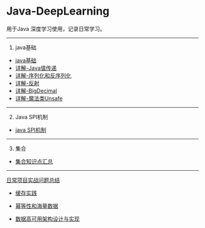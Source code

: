 # Java-DeepLearning
用于Java 深度学习使用，记录日常学习。

---

1. java基础
- [java基础](../Java-DeepLearning/docs/1.java-base/java基础知识点.md)  
- [详解-Java值传递](../Java-DeepLearning/docs/1.java-base/详解-Java值传递.md)
- [详解-序列化和反序列化](../Java-DeepLearning/docs/1.java-base/详解-序列化和反序列化.md)
- [详解-反射](../Java-DeepLearning/docs/1.java-base/详解-反射.md)
- [详解-BigDecimal](../Java-DeepLearning/docs/1.java-base/详解-BigDecimal.md)
- [详解-魔法类Unsafe](../Java-DeepLearning/docs/1.java-base/详解-魔法类Unsafe.md)

---
2. Java SPI机制

- [java SPI机制](../Java-DeepLearning/docs/2.SPI机制/SPI机制详解.md)

---

3. 集合

- [集合知识点汇总](../Java-DeepLearning/docs/3.合集/Java集合知识点.md)



---
[日常项目实战问题总结](./docs/dailyDev/dailyDev.md)

- [缓存实践](./docs/dailyDev/%E7%BC%93%E5%AD%98%E5%AE%9E%E8%B7%B5/%E7%BC%93%E5%AD%98%E5%AE%9E%E8%B7%B5.md)


- [幂等性和海量数据](./docs/dailyDev/%E5%B9%82%E7%AD%89%E6%80%A7%E5%92%8C%E6%B5%B7%E9%87%8F%E6%95%B0%E6%8D%AE/%E5%AE%9E%E6%88%98%E2%80%94%E2%80%94%E5%B9%82%E7%AD%89%E6%80%A7%2B%E6%B5%B7%E9%87%8F%E6%95%B0%E6%8D%AE%E5%A4%84%E7%90%86.md)


- [数据高可用架构设计与实现](./docs/dailyDev/massDataDes/massDataDes.md)